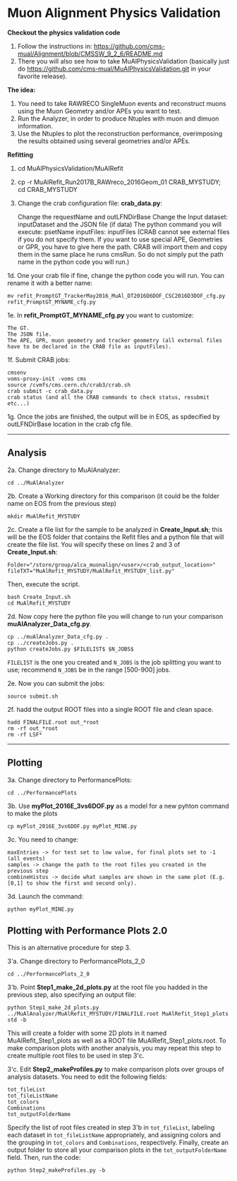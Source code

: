 # Muon Alignment Physics Validation

**Checkout the physics validation code**
1. Follow the instructions in: https://github.com/cms-mual/Alignment/blob/CMSSW_9_2_6/README.md
2. There you will also see how to take MuAlPhysicsValidation (basically just do https://github.com/cms-mual/MuAlPhysicsValidation.git in your favorite release).

**The idea:**
1. You need to take RAWRECO SingleMuon events and reconstruct muons using the Muon Geometry and/or APEs you want to test.
2. Run the Analyzer, in order to produce Ntuples with muon and dimuon information.
3. Use the Ntuples to plot the reconstruction performance, overimposing the results obtained using several geometries and/or APEs.

**Refitting**

1. cd MuAlPhysicsValidation/MuAlRefit
2. cp -r MuAlRefit_Run2017B_RAWreco_2016Geom_01 CRAB_MYSTUDY; cd CRAB_MYSTUDY
3. Change the crab configuration file: **crab_data.py**:

    Change the requestName and outLFNDirBase 
    Change the Input dataset: inputDataset and the JSON file (if data)
    The python command you will execute: psetName
    inputFiles: inputFiles (CRAB cannot see external files if you do not specify them. If you want to use special APE, Geometries or GPR, you have to give here the path. CRAB will import them and copy them in the same place he runs cmsRun. So do not simply put the path name in the python code you will run.)

1d. One your crab file if fine, change the python code you will run. You can rename it with a better name:

    mv refit_PromptGT_TrackerMay2016_MuAl_DT2016D6DOF_CSC2016D3DOF_cfg.py refit_PromptGT_MYNAME_cfg.py
 
1e. In **refit_PromptGT_MYNAME_cfg.py** you want to customize:

    The GT.
    The JSON file.
    The APE, GPR, muon geometry and tracker geometry (all external files have to be declared in the CRAB file as inputFiles).

1f. Submit CRAB jobs:

    cmsenv
    voms-proxy-init -voms cms
    source /cvmfs/cms.cern.ch/crab3/crab.sh
    crab submit -c crab_data.py
    crab status (and all the CRAB commands to check status, resubmit etc...)

1g. Once the jobs are finished, the output will be in EOS, as spdecified by outLFNDirBase location in the crab cfg file.

---
## Analysis

2a. Change directory to MuAlAnalyzer:

    cd ../MuAlAnalyzer

2b. Create a Working directory for this comparison (it could be the folder name on EOS from the previous step)

    mkdir MuAlRefit_MYSTUDY

2c. Create a file list for the sample to be analyzed in **Create_Input.sh**; this will be the EOS folder that contains the Refit files and a python file that will create the file list. You will specify these on lines 2 and 3 of **Create_Input.sh**:

    Folder="/store/group/alca_muonalign/<user>/<crab_output_location>"
    fileTXT="MuAlRefit_MYSTUDY/MuAlRefit_MYSTUDY_list.py"

Then, execute the script.

    bash Create_Input.sh 
    cd MuAlRefit_MYSTUDY

2d. Now copy here the python file you will change to run your comparison **muAlAnalyzer_Data_cfg.py**.
      
    cp ../muAlAnalyzer_Data_cfg.py .
    cp ../createJobs.py .
    python createJobs.py $FILELIST$ $N_JOBS$
`FILELIST` is the one you created and `N_JOBS` is the job splitting you want to use; recommend `N_JOBS` be in the range [500-900] jobs.

2e. Now you can submit the jobs:

    source submit.sh
    
2f. hadd the output ROOT files into a single ROOT file and clean space.
 
    hadd FINALFILE.root out_*root
    rm -rf out_*root
    rm -rf LSF*

---
## Plotting

3a. Change directory to PerformancePlots:

    cd ../PerformancePlots

3b. Use **myPlot_2016E_3vs6DOF.py** as a model for a new pyhton command to make the plots

    cp myPlot_2016E_3vs6DOF.py myPlot_MINE.py

3c. You need to change:
    
    maxEntries -> for test set to low value, for final plots set to -1 (all events)
    samples -> change the path to the root files you created in the previous step
    combineHistos -> decide what samples are shown in the same plot (E.g. [0,1] to show the first and second only).

3d. Launch the command:

    python myPlot_MINE.py

## Plotting with Performance Plots 2.0
This is an alternative procedure for step 3. 

3'a. Change directory to PerformancePlots_2_0

    cd ../PerformancePlots_2_0

3'b. Point **Step1_make_2d_plots.py** at the root file you hadded in the previous step, also specifying an output file:

    python Step1_make_2d_plots.py ../MuAlAnalyzer/MuAlRefit_MYSTUDY/FINALFILE.root MuAlRefit_Step1_plots std -b
    
This will create a folder with some 2D plots in it named MuAlRefit_Step1_plots as well as a ROOT file MuAlRefit_Step1_plots.root. To make comparison plots with another analysis, you may repeat this step to create multiple root files to be used in step 3'c.

3'c. Edit **Step2_makeProfiles.py** to make comparison plots over groups of analysis datasets. You need to edit the following fields:
    
    tot_fileList
    tot_fileListName
    tot_colors
    Combinations
    tot_outputFolderName
    
Specify the list of root files created in step 3'b in `tot_fileList`, labeling each dataset in `tot_fileListName` appropriately, and assigning colors and the grouping in `tot_colors` and `Combinations`, respectively. Finally, create an output folder to store all your comparison plots in the `tot_outputFolderName` field. Then, run the code:

    python Step2_makeProfiles.py -b

